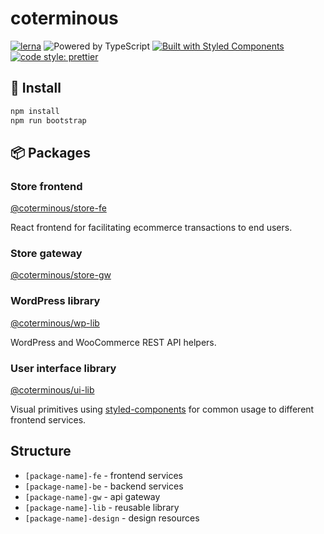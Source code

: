 # coterminous

[![lerna](https://img.shields.io/badge/maintained%20with-lerna-cc00ff.svg)](https://lernajs.io/)
![Powered by TypeScript](https://img.shields.io/badge/powered%20by-typescript-blue.svg)
[![Built with Styled Components](https://img.shields.io/badge/built%20with-styled%20components-db7093.svg)](https://www.styled-components.com/)
[![code style: prettier](https://img.shields.io/badge/code_style-prettier-ff69b4.svg)](https://github.com/prettier/prettier)

## 🔨 Install

```bash
npm install
npm run bootstrap
```

## 📦 Packages

### Store frontend

[@coterminous/store-fe](./packages/store-fe)

React frontend for facilitating ecommerce transactions to end users.

### Store gateway

[@coterminous/store-gw](./packages/store-gw)

### WordPress library

[@coterminous/wp-lib](./packages/wp-lib)

WordPress and WooCommerce REST API helpers.

### User interface library

[@coterminous/ui-lib](./packages/ui-lib)

Visual primitives using [styled-components](https://www.styled-components.com/) for common usage to different frontend services.

## Structure

- `[package-name]-fe` - frontend services
- `[package-name]-be` - backend services
- `[package-name]-gw` - api gateway
- `[package-name]-lib` - reusable library
- `[package-name]-design` - design resources
